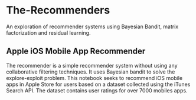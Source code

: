 # The-Recommenders
An exploration of recommender systems using Bayesian Bandit, matrix factorization and residual learning.

## Apple iOS Mobile App Recommender
The recommender is a simple recommender system without using any collaborative filtering techniques. It uses Bayesian bandit to solve the explore-exploit problem. This notebook seeks to recommend iOS mobile apps in Apple Store for users based on a dataset collected using the iTunes Search API. The dataset contains user ratings for over 7000 mobiles apps.
